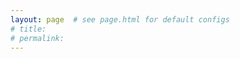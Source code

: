 ```yaml
---
layout: page  # see page.html for default configs 
# title: 
# permalink: 
---
```


<meta http-equiv="Refresh" content="0; url=https://drive.google.com/file/d/1Q7sIl0N0chb5Q7tt_7dlC-SNGViTTCKS/view?usp=sharing" />
